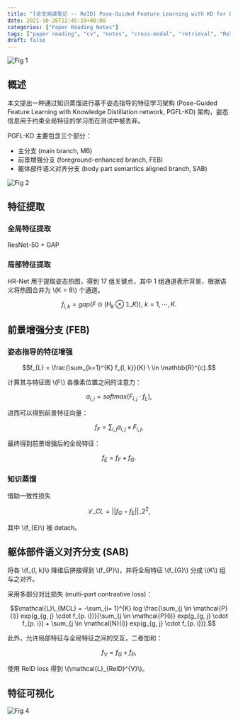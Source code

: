 ```yaml
---
title: "[论文阅读笔记 -- ReID] Pose-Guided Feature Learning with KD for Occluded ReID (MM 2021)"
date: 2021-10-26T22:45:19+08:00
categories: ["Paper Reading Notes"]
tags: ["paper reading", "cv", "notes", "cross-modal", "retrieval", "ReID", "occluded", "knowledge distillation"]
draft: false
---
```


![Fig 1](/images/2021/PRN106/1.png)

## 概述

本文提出一种通过知识蒸馏进行基于姿态指导的特征学习架构 (Pose-Guided Feature Learning with Knowledge Distillation network, PGFL-KD) 架构，姿态信息用于约束全局特征的学习而在测试中被丢弃。  

PGFL-KD 主要包含三个部分：  

+ 主分支 (main branch, MB)
+ 前景增强分支 (foreground-enhanced branch, FEB)
+ 躯体部件语义对齐分支 (body part semantics aligned branch, SAB)

![Fig 2](/images/2021/PRN106/2.png)

## 特征提取

### 全局特征提取

ResNet-50 + GAP  

### 局部特征提取

HR-Net 用于提取姿态热图，得到 17 组关键点，其中 1 组通道表示背景，根据语义将热图合并为 \\(K = 8\\) 个通道。  

$$f_{l, k} = gap(F \odot (H_{k} \otimes \mathbb{1}\_{K})), \ k = 1, \cdots, K.$$

## 前景增强分支 (FEB)

### 姿态指导的特征增强

$$f_{L} = \frac{\sum_{k=1}^{K} f_{l, k}}{K} \ \in \mathbb{R}^{c}.$$

计算其与特征图 \\(F\\) 各像素位置之间的注意力：  

$$a_{i, j} = softmax(F_{i, j} \cdot f_{L}),$$

进而可以得到前景特征向量：  

$$f_{F} = \sum_{i, j} a_{i, j} \times F_{i, j},$$

最终得到前景增强后的全局特征：  

$$f_{E} = f_{F} + f_{G}.$$

### 知识蒸馏

借助一致性损失  

$$\mathcal{L}\_{CL} = ||f_{G} - f_{E}||\_{2}^{2},$$

其中 \\(f_{E}\\) 被 detach。  

## 躯体部件语义对齐分支 (SAB)

将各 \\(f_{l, k}\\) 降维后拼接得到 \\(f_{P}\\)，并将全局特征 \\(f_{G}\\) 分成 \\(K\\) 组与之对齐。  

采用多部分对比损失 (multi-part contrastive loss)：  

$$\mathcal{L}\_{MCL} = -\sum_{i= 1}^{K} log \frac{\sum_{j \in \mathcal{P}(i)} exp(g_{g, j} \cdot f_{p. i})}{\sum_{j \in \mathcal{P}(i)} exp(g_{g, j} \cdot f_{p. i}) + \sum_{j \in \mathcal{N}(i)} exp(g_{g, j} \cdot f_{p. i})}.$$

此外，允许局部特征与全局特征之间的交互，二者加和：  

$$f_{V} = f_{G} + f_{P},$$

使用 ReID loss 得到 \\(\mathcal{L}\_{ReID}^{V}\\)。  

## 特征可视化

![Fig 4](/images/2021/PRN106/4.png)
